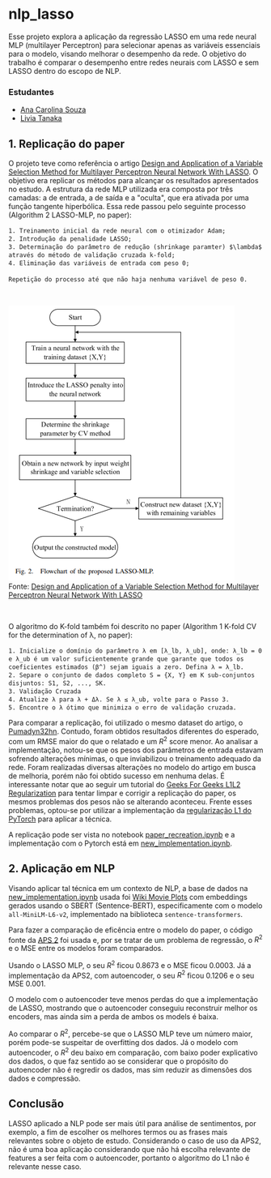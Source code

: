 # nlp_lasso

Esse projeto explora a aplicação da regressão LASSO em uma rede neural MLP (multilayer Perceptron) para selecionar apenas as variáveis essenciais para o modelo, visando melhorar o desempenho da rede. O objetivo do trabalho é comparar o desempenho entre redes neurais com LASSO e sem LASSO dentro do escopo de NLP.

### Estudantes
* [Ana Carolina Souza](https://github.com/acsouza2398)
* [Livia Tanaka](https://github.com/liviatanaka)

## 1. Replicação do paper
O projeto teve como referência o artigo [Design and Application of a Variable Selection Method for Multilayer Perceptron Neural Network With LASSO](https://ieeexplore.ieee.org/document/7444176). O objetivo era replicar os métodos para alcançar os resultados apresentados no estudo. A estrutura da rede MLP utilizada era composta por três camadas: a de entrada, a de saída e a "oculta", que era ativada por uma função tangente hiperbólica. Essa rede passou pelo seguinte processo (Algorithm 2 LASSO-MLP, no paper):

    1. Treinamento inicial da rede neural com o otimizador Adam;
    2. Introdução da penalidade LASSO;
    3. Determinação do parâmetro de redução (shrinkage paramter) $\lambda$ através do método de validação cruzada k-fold;
    4. Eliminação das variáveis de entrada com peso 0;

    Repetição do processo até que não haja nenhuma variável de peso 0.

<br>

![MLP Flowchart](img/MLP_flowchart.png)
<br>Fonte: [Design and Application of a Variable Selection Method for Multilayer Perceptron Neural Network With LASSO](https://ieeexplore.ieee.org/document/7444176)

<br>

O algoritmo do K-fold também foi descrito no paper (Algorithm 1 K-fold CV for the determination of λ, no paper):


    1. Inicialize o domínio do parâmetro λ em [λ_lb, λ_ub], onde: λ_lb = 0 e λ_ub é um valor suficientemente grande que garante que todos os coeficientes estimados (β^) sejam iguais a zero. Defina λ = λ_lb.
    2. Separe o conjunto de dados completo S = {X, Y} em K sub-conjuntos disjuntos: S1, S2, ..., SK.
    3. Validação Cruzada
    4. Atualize λ para λ + Δλ. Se λ ≤ λ_ub, volte para o Passo 3.
    5. Encontre o λ ótimo que minimiza o erro de validação cruzada.



Para comparar a replicação, foi utilizado o mesmo dataset do artigo, o [Pumadyn32hn](https://www.cs.utoronto.ca/~delve/data/pumadyn/desc.html). Contudo, foram obtidos resultados diferentes do esperado, com um RMSE maior do que o relatado e um $R^2$ score menor. Ao analisar a implementação, notou-se que os pesos dos parâmetros de entrada estavam sofrendo alterações mínimas, o que inviabilizou o treinamento adequado da rede. Foram realizadas diversas alterações no modelo do artigo em busca de melhoria, porém não foi obtido sucesso em nenhuma delas. É interessante notar que ao seguir um tutorial do [Geeks For Geeks L1L2 Regularization](https://www.geeksforgeeks.org/l1l2-regularization-in-pytorch/) para tentar limpar e corrigir a replicação do paper, os mesmos problemas dos pesos não se alterando aconteceu. Frente esses problemas, optou-se por utilizar a implementação da [regularização L1 do PyTorch](https://pytorch.org/docs/stable/generated/torch.nn.utils.prune.l1_unstructured.html) para aplicar a técnica.

A replicação pode ser vista no notebook [paper_recreation.ipynb](paper_recreation.ipynb) e a implementação com o Pytorch está em [new_implementation.ipynb](new_implementation.ipynb).

## 2. Aplicação em NLP

Visando aplicar tal técnica em um contexto de NLP, a base de dados na [new_implementation.ipynb](new_implementation.ipynb) usada foi [Wiki Movie Plots](https://raw.githubusercontent.com/tiagoft/NLP/main/wiki_movie_plots_drama_comedy.csv) com embeddings gerados usando o SBERT (Sentence-BERT), especificamente com o modelo `all-MiniLM-L6-v2`, implementado na biblioteca `sentence-transformers`.

Para fazer a comparação de eficência entre o modelo do paper, o código fonte da [APS 2](https://github.com/acsouza2398/pkmncards_scrapper/tree/aps2) foi usada e, por se tratar de um problema de regressão, o $R^2$ e o MSE entre os modelos foram comparados.

Usando o LASSO MLP, o seu $R^2$ ficou 0.8673 e o MSE ficou 0.0003. Já a implementação da APS2, com autoencoder, o seu $R^2$ ficou 0.1206 e o seu MSE 0.001. 

O modelo com o autoencoder teve menos perdas do que a implementação de LASSO, mostrando que o autoencoder conseguiu reconstruir melhor os encoders, mas ainda sim a perda de ambos os models é baixa.

Ao comparar o $R^2$, percebe-se que o LASSO MLP teve um número maior, porém pode-se suspeitar de overfitting dos dados. Já o modelo com autoencoder, o $R^2$ deu baixo em comparação, com baixo poder explicativo dos dados, o que faz sentido ao se considerar que o propósito do autoencoder não é regredir os dados, mas sim reduzir as dimensões dos dados e compressão.

## Conclusão
LASSO aplicado a NLP pode ser mais útil para análise de sentimentos, por exemplo, a fim de escolher os melhores termos ou as frases mais relevantes sobre o objeto de estudo. Considerando o caso de uso da APS2, não é uma boa aplicação considerando que não há escolha relevante de features a ser feita com o autoencoder, portanto o algoritmo do L1 não é relevante nesse caso.